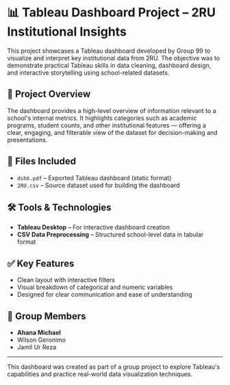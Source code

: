 # 📊 Tableau Dashboard Project – 2RU Institutional Insights

This project showcases a Tableau dashboard developed by Group 99 to visualize and interpret key institutional data from 2RU. The objective was to demonstrate practical Tableau skills in data cleaning, dashboard design, and interactive storytelling using school-related datasets.

## 🎯 Project Overview
The dashboard provides a high-level overview of information relevant to a school's internal metrics. It highlights categories such as academic programs, student counts, and other institutional features — offering a clear, engaging, and filterable view of the dataset for decision-making and presentations.

## 📁 Files Included
- `dshb.pdf` – Exported Tableau dashboard (static format)
- `2RU.csv` – Source dataset used for building the dashboard

## 🛠️ Tools & Technologies
- **Tableau Desktop** – For interactive dashboard creation
- **CSV Data Preprocessing** – Structured school-level data in tabular format

## ✅ Key Features
- Clean layout with interactive filters
- Visual breakdown of categorical and numeric variables
- Designed for clear communication and ease of understanding

## 👥 Group Members
- **Ahana Michael**  
- Wilson Geronimo  
- Jamil Ur Reza

---

This dashboard was created as part of a group project to explore Tableau's capabilities and practice real-world data visualization techniques.

